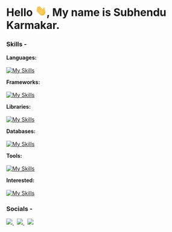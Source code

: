 # Hello <img width="30" src="https://github.com/Venom-61/Venom-61/blob/main/assets/gif/Hi.gif" />, My name is Subhendu Karmakar.

### Skills -

**Languages:**  
<br />
[![My Skills](https://skillicons.dev/icons?i=c,cpp,cs,js,ts)]()

**Frameworks:**
<br />
<br />
[![My Skills](https://skillicons.dev/icons?i=angular,reactivex,dotnet)]()

**Libraries:**
<br />
<br />
[![My Skills](https://skillicons.dev/icons?i=react,vue,viteredux,d3,threejs)]()

**Databases:**
<br />
<br />
[![My Skills](https://skillicons.dev/icons?i=mysql,postgres)]()

**Tools:**
<br />
<br />
[![My Skills](https://skillicons.dev/icons?i=git,bash,vim,neovim,lua,linux,visualstudio)]()

**Interested:**
<br />
<br />
[![My Skills](https://skillicons.dev/icons?i=unity,go,rust)]()


### Socials -

<p align="left">
  <a href="https://twitter.com/maikarmahoon" target="_blank">
    <img src="https://skillicons.dev/icons?i=twitter" />
  </a>
  &nbsp;
  <a href="https://www.linkedin.com/in/maikarmahoon/" target="_blank">
    <img src="https://skillicons.dev/icons?i=linkedin" />
  </a>
  &nbsp;
  <a href="https://stackoverflow.com/users/14745054/subhendu-karmakar" target="_blank">
    <img src="https://skillicons.dev/icons?i=stackoverflow" />
  </a>
</p>
